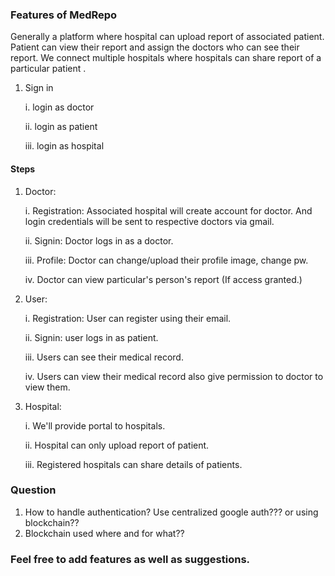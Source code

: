 ### Features of MedRepo

Generally a platform where hospital can upload report of associated patient. Patient can view their report and assign the doctors who can see their report. We connect multiple hospitals where hospitals can share report of a particular patient .

1. Sign in

   i. login as doctor

   ii. login as patient

   iii. login as hospital

#### Steps

1.  Doctor:

    i. Registration: Associated hospital will create account for doctor. And login credentials will be sent to respective doctors via gmail.

    ii. Signin: Doctor logs in as a doctor.

    iii. Profile: Doctor can change/upload their profile image, change pw.

    iv. Doctor can view particular's person's report (If access granted.)

2.  User:

    i. Registration: User can register using their email.

    ii. Signin: user logs in as patient.

    iii. Users can see their medical record.

    iv. Users can view their medical record also give permission to doctor to view them.

3.  Hospital:

    i. We'll provide portal to hospitals.

    ii. Hospital can only upload report of patient.

    iii. Registered hospitals can share details of patients.

### Question

1. How to handle authentication? Use centralized google auth??? or using blockchain??
2. Blockchain used where and for what??

### Feel free to add features as well as suggestions.
